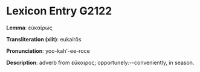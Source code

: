 # Lexicon Entry G2122

**Lemma**: εὐκαίρως

**Transliteration (xlit)**: eukaírōs

**Pronunciation**: yoo-kah'-ee-roce

**Description**:
adverb from εὔκαιρος; opportunely:--conveniently, in season.

